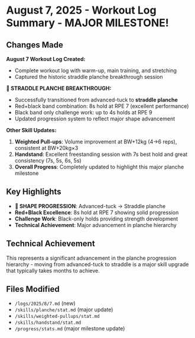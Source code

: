 # August 7, 2025 - Workout Log Summary - MAJOR MILESTONE!

## Changes Made

**August 7 Workout Log Created:**
- Complete workout log with warm-up, main training, and stretching
- Captured the historic straddle planche breakthrough session

**🚀 STRADDLE PLANCHE BREAKTHROUGH:**
- Successfully transitioned from advanced-tuck to **straddle planche**
- Red+black band combination: 8s hold at RPE 7 (excellent performance)
- Black band only challenge work: up to 4s holds at RPE 9
- Updated progression system to reflect major shape advancement

**Other Skill Updates:**

1. **Weighted Pull-ups**: Volume improvement at BW+12kg (4→6 reps), consistent at BW+20kg×3
2. **Handstand**: Excellent freestanding session with 7s best hold and great consistency (7s, 5s, 6s, 5s)
3. **Overall Progress**: Completely updated to highlight this major planche milestone

## Key Highlights

- **🚀 SHAPE PROGRESSION**: Advanced-tuck → Straddle planche
- **Red+Black Excellence**: 8s hold at RPE 7 showing solid progression
- **Challenge Work**: Black-only holds providing strength development
- **Technical Achievement**: Major advancement in planche hierarchy

## Technical Achievement

This represents a significant advancement in the planche progression hierarchy - moving from advanced-tuck to straddle is a major skill upgrade that typically takes months to achieve.

## Files Modified

- `/logs/2025/8/7.md` (new)
- `/skills/planche/stat.md` (major update)
- `/skills/weighted-pullups/stat.md`
- `/skills/handstand/stat.md`
- `/progress/stats.md` (major milestone update)